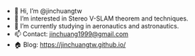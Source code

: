 - 👋 Hi, I’m @jinchuangtw
- 👀 I’m interested in Stereo V-SLAM theorem and techniques.
- 🌱 I’m currently studying in aeronautics and astronautics.
- 📫 Contact: jinchuang1999@gmail.com
- 🏠 Blog: https://jinchuangtw.github.io/

<!---
jinchuangtw/jinchuangtw is a ✨ special ✨ repository because its `README.md` (this file) appears on your GitHub profile.
You can click the Preview link to take a look at your changes.
--->
